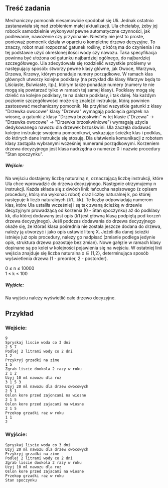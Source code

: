 ## Treść zadania
Mechaniczny pomocnik niesamowicie spodobał się Uli. Jednak ostatnio zastanawiała się nad zrobieniem małej aktualizacji. Ula chciałaby, żeby jej robocik samodzielnie wykonywał pewne automatyczne czynności, jak podlewanie, nawożenie czy przycinanie.
Niestety nie jest to proste, ponieważ pomocnik działa w oparciu o kompletne drzewo decyzyjne. To znaczy, robot musi rozpoznać gatunek rośliny, z którą ma do czynienia i na tej podstawie użyć określonej ilości wody czy nawozu. Taka specyfikacja powinna być ułożona od gatunku najbardziej ogólnego, do najbardziej szczegółowego. Ula zdecydowała się rozdzielić wszystkie problemy w następujący sposób: stworzy pewne klasy główne, jak Owoce, Warzywa, Drzewa, Krzewy, którym ponadaje numery porządkowe. W ramach klas głównych utworzy kolejne podklasy (na przykład dla klasy Warzyw będą to Liściaste, Bulwiaste, itp.), którym także ponadaje numery (numery te nie mogą się powtarzać tylko w ramach tej samej klasy). Podklasy mogą się dzielić na kolejne podklasy, te na dalsze podklasy, i tak dalej. Na każdym poziomie szczegółowości może się znaleźć instrukcja, którą powinien zastosować mechaniczny pomocnik. Na przykład wszystkie gatunki z klasy "Drzewka owocowe" klasy "Drzewa" wymagają podcięcia gałązek na wiosnę, a gatunki z klasy "Drzewa brzoskwini" w tej klasie ("Drzewa" -> "Drzewka owocowe" -> "Drzewka brzoskwiniowe") wymagają użycia dedykowanego nawozu dla drzewek brzoskwini.
Ula zaczęła dodawać kolejne instrukcje swojemu pomocnikowi, wskazując ścieżkę klas i podklas, do których dane instrukcje się stosują. Dla ułatwienia komunikacji z robotem klasy zastąpiła wybranymi wcześniej numerami porządkowymi. Korzeniem drzewa decyzyjnego jest klasa nadrzędna o numerze 0 i nazwie procedury "Stan spoczynku".
##### Wejście:
Na wejściu dostajemy liczbę naturalną n, oznaczającą liczbę instrukcji, które Ula chce wprowadzić do drzewa decyzyjnego. Następnie otrzymujemy n instrukcji. Każda składa się z dwóch linii: łańcucha napisowego (z opisem procedury, którą ma wykonać robot) oraz liczby naturalnej k, po której następuje k liczb naturalnych {k1...kk}. Te liczby odpowiadają numerom klas, które Ula ustaliła wcześniej i są tak zwaną ścieżką w drzewie decyzyjnym prowadzącą od korzenia (0 - Stan spoczynku) aż do podklasy kk, dla której dodawany jest opis (k1 jest główną klasą podpiętą pod korzeń drzewa decyzyjnego). Jeśli podczas dodawania do drzewa decyzyjnego okaże się, że któraś klasa pośrednia nie została jeszcze dodana do drzewa, należy ją utworzyć i jako opis ustawić literę X. Jeżeli dla danej ścieżki istnieje już opis procedury, należy go nadpisać (zmianie podlega jedynie opis, struktura drzewa pozostaje bez zmian). Nowe gałęzie w ramach klasy dopinane są po kolei w kolejności pojawienia się na wejściu. W ostatniej linii wejścia znajduje się liczba naturalna x ∈ {1,2}, determinująca sposób wyświetlenia drzewa (1 - preorder, 2 - postorder).

0 ≤ n ≤ 10000  
1 ≤ k ≤ 100
##### Wyjście:
Na wyjściu należy wyświetlić całe drzewo decyzyjne.

## Przykład
### Wejście:
```
9
Spryskaj liscie woda co 3 dni
2 5 7
Podlej 2 litrami wody co 2 dni
1 2
Przykryj grzadki na zime
1 5
Zgrab liscie dookola 2 razy w roku
2 1 2
Uzyj 10 ml nawozu dla roz
3 1 5 3
Uzyj 20 ml nawozu dla drzew owocowych
2 5 1
Oslon kore przed zajoncami na wiosne
2 1 5
Oslon kore przed zajacami na wiosne
2 1 5
Przekop grzadki raz w roku
1 1
2
```
### Wyjście:
```
Spryskaj liscie woda co 3 dni
Uzyj 20 ml nawozu dla drzew owocowych
Przykryj grzadki na zime
Podlej 2 litrami wody co 2 dni
Zgrab liscie dookola 2 razy w roku
Uzyj 10 ml nawozu dla roz
Oslon kore przed zajacami na wiosne
Przekop grzadki raz w roku
Stan spoczynku
```

